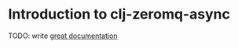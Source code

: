 # Introduction to clj-zeromq-async

TODO: write [great documentation](http://jacobian.org/writing/great-documentation/what-to-write/)
